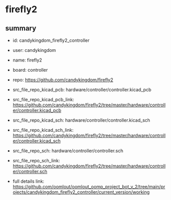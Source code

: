 # firefly2
 
## summary 
* id: candykingdom_firefly2_controller
* user: candykingdom
* name: firefly2
* board: controller
* repo: https://github.com/candykingdom/firefly2
* src_file_repo_kicad_pcb: hardware/controller/controller.kicad_pcb
* src_file_repo_kicad_pcb_link: https://github.com/candykingdom/firefly2/tree/master/hardware/controller/controller.kicad_pcb
* src_file_repo_kicad_sch: hardware/controller/controller.kicad_sch
* src_file_repo_kicad_sch_link: https://github.com/candykingdom/firefly2/tree/master/hardware/controller/controller.kicad_sch

* src_file_repo_sch: hardware/controller/controller.sch
* src_file_repo_sch_link: https://github.com/candykingdom/firefly2/tree/master/hardware/controller/controller.sch
* full details link: https://github.com/oomlout/oomlout_oomp_project_bot_v_2/tree/main/projects/candykingdom_firefly2_controller/current_version/working  






